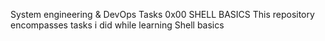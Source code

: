 System engineering & DevOps Tasks
0x00 SHELL BASICS
This repository encompasses tasks i did while learning Shell basics
